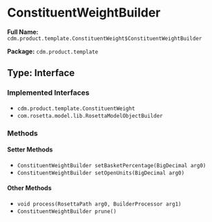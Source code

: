 # ConstituentWeightBuilder

**Full Name:** `cdm.product.template.ConstituentWeight$ConstituentWeightBuilder`

**Package:** `cdm.product.template`

## Type: Interface

### Implemented Interfaces

- `cdm.product.template.ConstituentWeight`
- `com.rosetta.model.lib.RosettaModelObjectBuilder`

### Methods

#### Setter Methods

- `ConstituentWeightBuilder setBasketPercentage(BigDecimal arg0)`
- `ConstituentWeightBuilder setOpenUnits(BigDecimal arg0)`

#### Other Methods

- `void process(RosettaPath arg0, BuilderProcessor arg1)`
- `ConstituentWeightBuilder prune()`

